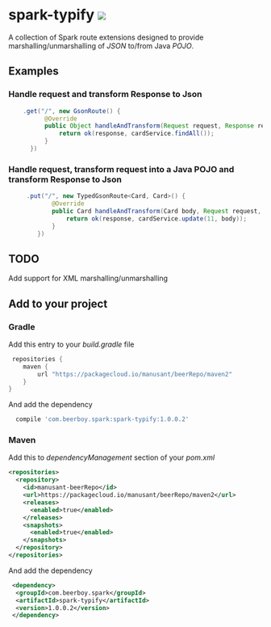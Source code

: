 # spark-typify  <img src="https://travis-ci.org/manusant/spark-typify.svg?branch=master"></img>
A collection of Spark route extensions designed to provide marshalling/unmarshalling of *JSON* to/from Java *POJO*.

## Examples
### Handle request and transform Response to Json
```java
    .get("/", new GsonRoute() {
          @Override
          public Object handleAndTransform(Request request, Response response) {
              return ok(response, cardService.findAll());
          }
      })
```
### Handle request, transform request into a Java POJO and transform Response to Json
```java
     .put("/", new TypedGsonRoute<Card, Card>() {
            @Override
            public Card handleAndTransform(Card body, Request request, Response response) {
                return ok(response, cardService.update(11, body));
            }
        })
```

## TODO
Add support for XML marshalling/unmarshalling

## Add to your project
### Gradle
Add this entry to your *build.gradle* file
```groovy
 repositories {
    maven {
        url "https://packagecloud.io/manusant/beerRepo/maven2"
    }
}
```
And add the dependency
```groovy
  compile 'com.beerboy.spark:spark-typify:1.0.0.2'
```
### Maven
Add this to *dependencyManagement* section of your *pom.xml* 
```xml
<repositories>
  <repository>
    <id>manusant-beerRepo</id>
    <url>https://packagecloud.io/manusant/beerRepo/maven2</url>
    <releases>
      <enabled>true</enabled>
    </releases>
    <snapshots>
      <enabled>true</enabled>
    </snapshots>
  </repository>
</repositories>
```
And add the dependency
```xml
 <dependency>
  <groupId>com.beerboy.spark</groupId>
  <artifactId>spark-typify</artifactId>
  <version>1.0.0.2</version>
 </dependency>
```
